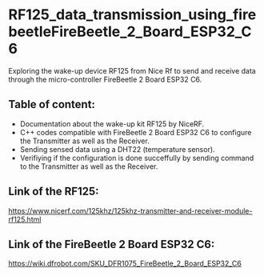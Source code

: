 # RF125_data_transmission_using_firebeetleFireBeetle_2_Board_ESP32_C6
Exploring the wake-up device RF125 from Nice Rf to send and receive data through the micro-controller FireBeetle 2 Board ESP32 C6.

## Table of content:
- Documentation about the wake-up kit RF125 by NiceRF.
- C++ codes compatible with FireBeetle 2 Board ESP32 C6 to configure the Transmitter as well as the Receiver.
- Sending sensed data using a DHT22 (temperature sensor).
- Verifiying if the configuration is done succeffully by sending command to the Transmitter as well as the Receiver.
  
## Link of the RF125: 
https://www.nicerf.com/125khz/125khz-transmitter-and-receiver-module-rf125.html
## Link of the FireBeetle 2 Board ESP32 C6:
https://wiki.dfrobot.com/SKU_DFR1075_FireBeetle_2_Board_ESP32_C6

